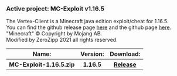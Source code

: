 <h3>Active project: MC-Exploit v1.16.5</h3>
The Vertex-Client is a Minecraft java edition exploit/cheat for 1.16.5.<br>
You can find the github release page <a class="link" href="https://github.com/ZeroZipp/Vetex-Client/releases">here</a> and the github page <a class="link" href="https://github.com/ZeroZipp/Vetex-Client">here</a>.<br>
"Minecraft" © Copyright by Mojang AB.<br>
Modified by ZeroZipp 2021 all rights reserved.<br>
<table style="top: 200px; width: 566px" class="downloads">
  <tr>
    <th class="list">Name:</th>
    <th class="list">Version:</th>
    <th class="list">Download:</th>
  </tr>
  <tr>
    <th class="list">MC-Exploit-1.16.5.zip</th>
    <th class="list">1.16.5</th>
    <th class="list"><a href="./client.html" class="a">Release</a></th>
  </tr>
</table>
